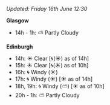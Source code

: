 *Updated: Friday 16th June 12:30*

**Glasgow**

* 14h - 1h: :partly_sunny: Partly Cloudy

**Edinburgh**

* 14h: :sunny: Clear [:cyclone:(:sunny:) as of 14h]
* 15h: :sunny: Clear [:cyclone:(:sunny:) as of 10h]
* 16h: :cyclone: Windy (:sunny:)
* 17h: :cyclone: Windy (:sunny:) [:sunny: as of 14h]
* 18h, 19h: :cyclone: Windy (:partly_sunny:) [:sunny: as of 10h]
* 20h - 1h: :partly_sunny: Partly Cloudy
